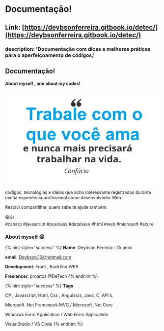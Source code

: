 # Documentação!

## Link: [https://deybsonferreira.gitbook.io/detec/](https://deybsonferreira.gitbook.io/detec/)

### description: 'Documentação com dicas e melhores práticas para o aperfeiçoamento de códigos,'

## Documentação!

#### About myself , and about my codes!

![](.gitbook/assets/image%20%2812%29.png)

códigos, tecnologias e idéias que acho interessante registrados durante minha experiência profissional como desenvolvedor Web.

Resolvi compartilhar, quem sabe te ajude também.

😁👍  
\#csharp \#javascript \#business \#database \#html \#web \#microsoft \#azure

### About myself 😁

{% hint style="success" %}
**Name**: Deybson Ferreira : 25 anos

**email**: Deybson.10@hotmail.com

**Development**: Front , BackEnd WEB

**Freelancer**: projetos @DeTech
{% endhint %}

{% hint style="success" %}
**Tags**

C\# , Javascript, Html, Css , AngularJs, Java, C, API's.

Microsoft .Net Framework MVC / Microsoft .Net Core

Windows Form Application / Web Form Application

VisualStudio / VS Code
{% endhint %}

